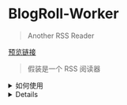 # BlogRoll-Worker

> Another RSS Reader



[预览链接](https://blogroll.axz.me/)



> 假装是一个 RSS 阅读器


<details>
## <summary>  如何使用 </summary>

如果你也想整一个的话，其实也不难，相对还是比较好办的

### Fork 项目

这个就不用我教了吧，看见右上角那个 fork 按钮了不，点就完事了！

生成一个自己的仓库之后好方便做更新和修改。

### 配置 CloudFlare

最重要的是先配置 CloudFlare，让整个链路先跑起来，之后的具体代码再怎么改都来得及。

CloudFlare 的网站在 [这里](https://cloudflare.com/)，注册账号之后先在左侧选中 `workers`， 注册一个 workers

然后在 [这里](https://dash.cloudflare.com/profile/api-tokens) 注册一个 api 密钥，并且在你 fork 的 GitHub 仓库中 `Settings` 的 `Secrets` 里添加一个叫 `CF_WORKERS_TOKEN` 的密钥，把刚刚申请的 api 密钥添加进去

最后进入到 [wrangler.toml](wrangler.toml) 中，修改这个文件里面的 `account_id` 和 `zone_id`，其中 `account_id` 可以在 `workers` 中获取到，而对于 `zone_id`，如果你没有自定义域名的诉求，可以在最前面加井号注释掉

修改完成并同步到 main 分支之后，GitHub Actions 应该会自动启动，观察执行情况就可以了。正常来讲应该会执行成功的。

### 本地部署与修改

既然基础已经跑起来了，接下来需要把它变成自己的，需要修改的有几处，当然，具体修改哪些看你需求：

更便捷的配置化功能什么的，接下来交给学弟实现吧。

- 修改获取的链接：直接修改这个 README.md 中下方的表格就可以了
- 修改 logo 等其他前端展现（已标记 TODO）
  - ./web/public/favicon.ico -- 网站 icon
  - ./src/assets/logo.png -- 页内显示 logo
  - ./src/index.html -- 页面 title
  - ./src/APP.vue -- 页内标题及 banner 文案
- 修改自动生成的 RSS 信息（已标记 TODO）：index.js

在本地想部署起来的话，直接 clone 你自己 fork 出的仓库到本地，然后作为标准 npm 项目去部署

```
# 安装依赖
npm install

# 开发
npm run dev

# 测试 RSS 获取

npm run gen

# 构建
npm run build
```

## LICENSE

项目基于 [NJU-LUG/Blogroll](https://github.com/nju-lug/blogroll) & [Friend-Link-House](https://github.com/idealclover/Friend-Link-House)，采用 [MIT Licence](./LICENSE)
</details>

<details>

## <summary>  Feed </summary>

| 名称               | 网站                      | 描述（选填） | 头像（默认为/favicon.ico） | RSS（默认为/feed）                | 分类 |
| ------------------ | ------------------------- | ------------ | -------------------------- | --------------------------------- | ---- |
| 羊毛日报           | https://ym.today          |              |                            | https://ym.today/feed             |      |
| 反斗限免           | http://free.apprcn.com    |              |                            | http://free.apprcn.com/feed       |      |
| ZAPRO · 杂铺       | https://tmioe.com         |              |                            | https://tmioe.com/feed            |      |
| 限时免费           | https://xianshiyouhui.com |              |                            | https://xianshiyouhui.com/feed    |      |
| i3综合社区         | https://www.i3zh.com      |              |                            | https://www.i3zh.com/feed         |      |
| 如有乐享           | https://51.ruyo.net       |              |                            | https://51.ruyo.net/feed/         |      |
| MisakaNo の 小破站 | https://blog.misaka.rest  |              |                            | https://blog.misaka.rest/atom.xml |      |
| 优米格             | https://www.4spaces.org   |              |                            | https://www.4spaces.org/feed      |      |
| Mareep             | https://blog.mareep.net   |              |                            | https://blog.mareep.net/atom.xml  |      |
| ahhhhfs            | https://www.ahhhhfs.com   |              |                            | https://www.ahhhhfs.com/feed.xml  |      |
| omii               | https://omii.top          |              |                            | https://omii.top/feed             |      |
| 黑海洋wiki         | https://blog.upx8.com     |              |                            | https://blog.upx8.com/feed        |      |
| 煙花巷陌           | https://blog.ilue.pp.ua   |              |                            | https://blog.ilue.pp.ua/rss.xml   |      |
| Shiina's Bulog     | https://blog.shiina.fun/  |              |                            | https://blog.shiina.fun/feed      |      |
|                    |                           |              |                            |                                   |      |
